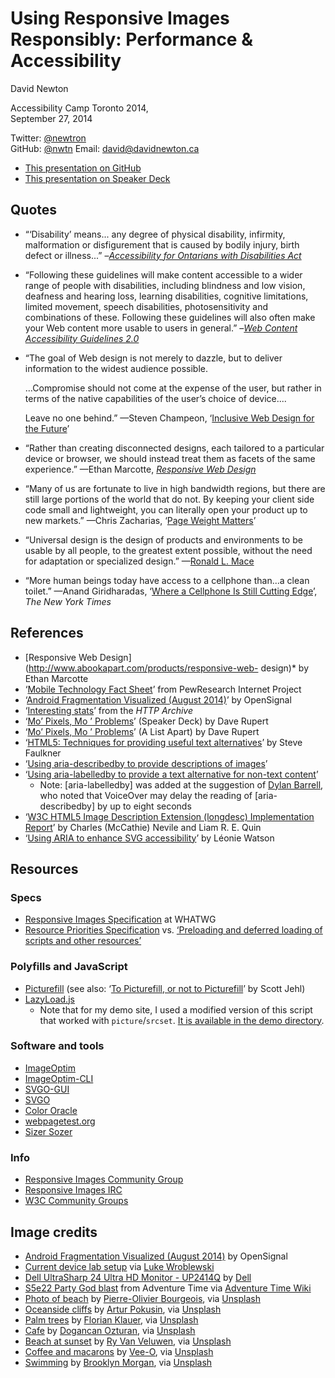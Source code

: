 # Using Responsive Images Responsibly: Performance & Accessibility

David Newton

Accessibility Camp Toronto 2014,  
September 27, 2014

Twitter: [@newtron](http://twitter.com/newtron/)  
GitHub: [@nwtn](http://github.com/nwtn/)
Email: <david@davidnewton.ca>  

* [This presentation on GitHub](https://github.com/nwtn/pres-respimg-perf-a11yto)
* [This presentation on Speaker Deck](https://speakerdeck.com/newtron/using-responsive-images-responsibly-performance-and-accessibility)


## Quotes

* “‘Disability’ means... any degree of physical disability, infirmity, malformation or disfigurement that is caused by bodily injury, birth defect or illness...” –<i>[Accessibility for Ontarians with Disabilities Act](http://www.e-laws.gov.on.ca/html/statutes/english/elaws_statutes_05a11_e.htm)</i>

* “Following these guidelines will make content accessible to a wider range of people with disabilities, including blindness and low vision, deafness and hearing loss, learning disabilities, cognitive limitations, limited movement, speech disabilities, photosensitivity and combinations of these. Following these guidelines will also often make your Web content more usable to users in general.” –<i>[Web Content Accessibility Guidelines 2.0](http://www.w3.org/TR/WCAG20/)</i>

* “The goal of Web design is not merely to dazzle, but to deliver information to the widest audience possible.

	...Compromise should not come at the expense of the user, but rather in terms of the native capabilities of the user’s choice of device....

	Leave no one behind.” —Steven Champeon, ‘[Inclusive Web Design for the Future](https://web.archive.org/web/20130821155239/http://www.hesketh.com/thought-leadership/our-publications/inclusive-web-design-future)’

* “Rather than creating disconnected designs, each tailored to a particular device or browser, we should instead treat them as facets of the same experience.” —Ethan Marcotte, <i>[Responsive Web Design](http://www.abookapart.com/products/responsive-web-design)</i>

* “Many of us are fortunate to live in high bandwidth regions, but there are still large portions of the world that do not. By keeping your client side code small and lightweight, you can literally open your product up to new markets.” —Chris Zacharias, ‘[Page Weight Matters](http://blog.chriszacharias.com/page-weight-matters)’

* “Universal design is the design of products and environments to be usable by all people, to the greatest extent possible, without the need for adaptation or specialized design.” —[Ronald L. Mace](http://www.ncsu.edu/ncsu/design/cud/about_ud/about_ud.htm)

* “More human beings today have access to a cellphone
than...a clean toilet.” —Anand Giridharadas, ‘[Where a Cellphone Is Still Cutting Edge](http://www.nytimes.com/2010/04/11/weekinreview/11giridharadas.html?_r=0)’, <i>The New York Times</i>

## References

* [Responsive Web Design](http://www.abookapart.com/products/responsive-web- design)* by Ethan Marcotte
* ‘[Mobile Technology Fact Sheet](http://www.pewinternet.org/fact-sheets/mobile-technology-fact-sheet/)’ from PewResearch Internet Project
* ‘[Android Fragmentation Visualized (August 2014)](http://opensignal.com/reports/2014/android-fragmentation/)’ by OpenSignal
* ‘[Interesting stats](http://httparchive.org/interesting.php?a=All&l=Sep%2015%202014)’ from the *HTTP Archive*
* ‘[Mo’ Pixels, Mo	’ Problems](https://speakerdeck.com/davatron5000/mo-pixels-mo-problems)’ (Speaker Deck) by Dave Rupert
* ‘[Mo’ Pixels, Mo	’ Problems](http://alistapart.com/article/mo-pixels-mo-problems)’ (A List Apart) by Dave Rupert
* ‘[HTML5: Techniques for providing useful text alternatives](http://www.w3.org/TR/html-alt-techniques/)’ by Steve Faulkner
* ‘[Using aria-describedby to provide descriptions of images](http://www.w3.org/WAI/GL/wiki/Using_aria-describedby_to_provide_descriptions_of_images)’
* ‘[Using aria-labelledby to provide a text alternative for non-text content](http://www.w3.org/WAI/GL/wiki/Using_aria-labelledby_to_provide_a_text_alternative_for_non-text_content)’
	* Note: [aria-labelledby] was added at the suggestion of [Dylan Barrell](https://twitter.com/dylanbarrell), who noted that VoiceOver may delay the reading of [aria-describedby] by up to eight seconds
* ‘[W3C HTML5 Image Description Extension (longdesc) Implementation Report](http://w3c.github.io/test-results/html-longdesc/cr-report.html)’ by Charles (McCathie) Nevile and Liam R. E. Quin
* ‘[Using ARIA to enhance SVG accessibility](http://www.paciellogroup.com/blog/2013/12/using-aria-enhance-svg-accessibility/)’ by Léonie Watson


## Resources

### Specs
* [Responsive Images Specification](http://whatwg.org/html#the-picture-element) at WHATWG
* [Resource Priorities Specification](http://www.w3.org/TR/resource-priorities/) vs. [‘Preloading and deferred loading of scripts and other resources’](http://lists.whatwg.org/htdig.cgi/whatwg-whatwg.org/2014-August/297533.html)

### Polyfills and JavaScript
* [Picturefill](https://github.com/scottjehl/picturefill) (see also: ‘[To Picturefill, or not to Picturefill](http://filamentgroup.com/lab/to-picturefill.html)’ by Scott Jehl)
* [LazyLoad.js](http://css-tricks.com/snippets/javascript/lazy-loading-images/)
	* Note that for my demo site, I used a modified version of this script that worked with `picture`/`srcset`. [It is available in the demo directory](https://raw.githubusercontent.com/nwtn/pres-respimg-perf-a11yto/master/demo/assets/lazyload.js).

### Software and tools
* [ImageOptim](https://imageoptim.com/)
* [ImageOptim-CLI](http://jamiemason.github.io/ImageOptim-CLI/)
* [SVGO-GUI](https://github.com/svg/svgo-gui)
* [SVGO](https://github.com/svg/svgo)
* [Color Oracle](http://colororacle.org/)
* [webpagetest.org](http://webpagetest.org/)
* [Sizer Sozer](http://sizersoze.org/)

### Info
* [Responsive Images Community Group](http://responsiveimages.org/)
* [Responsive Images IRC](irc://irc.w3.org:6665/#respimg)
* [W3C Community Groups](http://www.w3.org/community/)

## Image credits

* [Android Fragmentation Visualized (August 2014)](http://opensignal.com/reports/2014/android-fragmentation/) by OpenSignal
* [Current device lab setup](https://twitter.com/lukew/status/507880029737328640/photo/1) via [Luke Wroblewski](https://twitter.com/lukew/status/507880029737328640/photo/1)
* [Dell UltraSharp 24 Ultra HD Monitor - UP2414Q](http://accessories.us.dell.com/sna/productdetail.aspx?c=us&l=en&cs=19&sku=860-BBCD) by [Dell](http://accessories.us.dell.com/)
* [S5e22 Party God blast](http://adventuretime.wikia.com/wiki/File:S5e22_Party_God_blast.png) from Adventure Time via [Adventure Time Wiki](http://adventuretime.wikia.com/wiki/Adventure_Time_with_Finn_and_Jake_Wiki)
* [Photo of beach](demo/assets/original/hero.jpg) by [Pierre-Olivier Bourgeois](https://www.flickr.com/photos/po-bourgeois/), via [Unsplash](http://unsplash.com)
* [Oceanside cliffs](demo/assets/original/01.jpg) by [Artur Pokusin](http://pics.pokusin.com/), via [Unsplash](http://unsplash.com)
* [Palm trees](demo/assets/original/02.jpg) by [Florian Klauer](http://www.florianklauer.de/), via [Unsplash](http://unsplash.com)
* [Cafe](demo/assets/original/03.jpg) by [Dogancan Ozturan](http://dogancan.org/), via [Unsplash](http://unsplash.com)
* [Beach at sunset](demo/assets/original/04.png) by [Ry Van Veluwen](http://ryvanveluwen.com/), via [Unsplash](http://unsplash.com)
* [Coffee and macarons](demo/assets/original/05.jpg) by [Vee-O](http://dribbble.com/veeo), via [Unsplash](http://unsplash.com)
* [Swimming](demo/assets/original/06.jpg) by [Brooklyn Morgan](https://www.flickr.com/photos/mynameisbrooklyn/10294420724/), via [Unsplash](http://unsplash.com)
